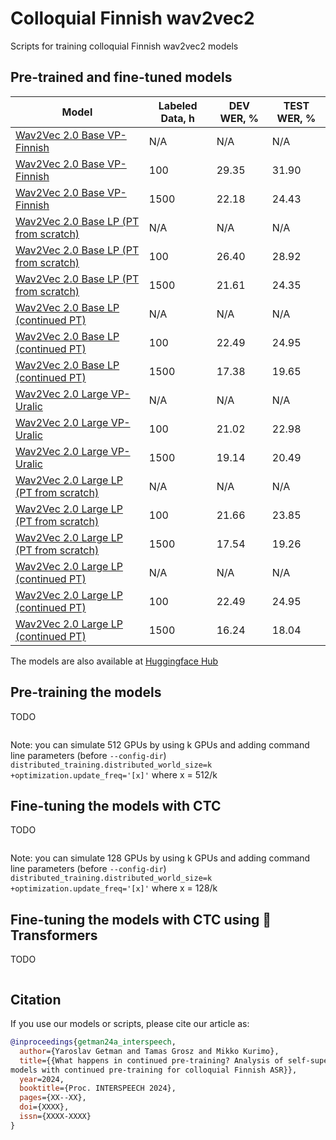 # Colloquial Finnish wav2vec2
Scripts for training colloquial Finnish wav2vec2 models



## Pre-trained and fine-tuned models

Model | Labeled Data, h | DEV WER, % | TEST WER, %
|---|---|---|---
[Wav2Vec 2.0 Base VP-Finnish](TODO) | N/A | N/A | N/A
[Wav2Vec 2.0 Base VP-Finnish](TODO) | 100 | 29.35 | 31.90
[Wav2Vec 2.0 Base VP-Finnish](TODO) | 1500 | 22.18 | 24.43
[Wav2Vec 2.0 Base LP (PT from scratch)](TODO) | N/A | N/A | N/A
[Wav2Vec 2.0 Base LP (PT from scratch)](TODO) | 100 | 26.40 | 28.92
[Wav2Vec 2.0 Base LP (PT from scratch)](TODO) | 1500 | 21.61 | 24.35
[Wav2Vec 2.0 Base LP (continued PT)](TODO) | N/A | N/A | N/A
[Wav2Vec 2.0 Base LP (continued PT)](TODO) | 100 | 22.49 | 24.95
[Wav2Vec 2.0 Base LP (continued PT)](TODO) | 1500 | 17.38 | 19.65
[Wav2Vec 2.0 Large VP-Uralic](TODO) | N/A | N/A | N/A
[Wav2Vec 2.0 Large VP-Uralic](TODO) | 100 | 21.02 | 22.98
[Wav2Vec 2.0 Large VP-Uralic](TODO) | 1500 | 19.14 | 20.49
[Wav2Vec 2.0 Large LP (PT from scratch)](TODO) | N/A | N/A | N/A
[Wav2Vec 2.0 Large LP (PT from scratch)](TODO) | 100 | 21.66 | 23.85
[Wav2Vec 2.0 Large LP (PT from scratch)](TODO) | 1500 | 17.54 | 19.26
[Wav2Vec 2.0 Large LP (continued PT)](TODO) | N/A | N/A | N/A
[Wav2Vec 2.0 Large LP (continued PT)](TODO) | 100 | 22.49 | 24.95
[Wav2Vec 2.0 Large LP (continued PT)](TODO) | 1500 | 16.24 | 18.04

The models are also available at [Huggingface Hub](https://huggingface.co/collections/GetmanY1/colloquial-finnish-wav2vec2-665f0d692c7800b0d999920d)


## Pre-training the models

TODO

```sbatch ...
```

Note: you can simulate 512 GPUs by using k GPUs and adding command line parameters (before `--config-dir`)
`distributed_training.distributed_world_size=k` `+optimization.update_freq='[x]'` where x = 512/k

## Fine-tuning the models with CTC

TODO

```sbatch ...
```

Note: you can simulate 128 GPUs by using k GPUs and adding command line parameters (before `--config-dir`)
`distributed_training.distributed_world_size=k` `+optimization.update_freq='[x]'` where x = 128/k

## Fine-tuning the models with CTC using 🤗Transformers

TODO

```sbatch ...
```

## Citation

If you use our models or scripts, please cite our article as:

```bibtex
@inproceedings{getman24a_interspeech,
  author={Yaroslav Getman and Tamas Grosz and Mikko Kurimo},
  title={{What happens in continued pre-training? Analysis of self-supervised speech
models with continued pre-training for colloquial Finnish ASR}},
  year=2024,
  booktitle={Proc. INTERSPEECH 2024},
  pages={XX--XX},
  doi={XXXX},
  issn={XXXX-XXXX}
}
```
